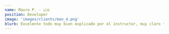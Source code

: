 ```yaml
---
name: Mauro P. - 🇦🇷
position: Developer
image: 'images/clients/man_4.png'
blurb: Excelente todo muy bien explicado por el instructor, muy claro todo.
---
```

